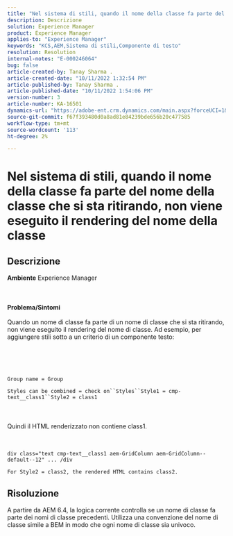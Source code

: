 ```yaml
---
title: "Nel sistema di stili, quando il nome della classe fa parte del nome della classe che si sta ritirando, non viene eseguito il rendering del nome della classe"
description: Descrizione
solution: Experience Manager
product: Experience Manager
applies-to: "Experience Manager"
keywords: "KCS,AEM,Sistema di stili,Componente di testo"
resolution: Resolution
internal-notes: "E-000246064"
bug: false
article-created-by: Tanay Sharma .
article-created-date: "10/11/2022 1:32:54 PM"
article-published-by: Tanay Sharma .
article-published-date: "10/11/2022 1:54:06 PM"
version-number: 3
article-number: KA-16501
dynamics-url: "https://adobe-ent.crm.dynamics.com/main.aspx?forceUCI=1&pagetype=entityrecord&etn=knowledgearticle&id=0bb4ac33-6949-ed11-bba2-0022480868ff"
source-git-commit: f67f393480d0a8ad81e84239bde656b20c477585
workflow-type: tm+mt
source-wordcount: '113'
ht-degree: 2%

---
```


# Nel sistema di stili, quando il nome della classe fa parte del nome della classe che si sta ritirando, non viene eseguito il rendering del nome della classe

## Descrizione

<b>Ambiente</b>
Experience Manager
<br><br> <br><br><b>Problema/Sintomi</b><br><br>Quando un nome di classe fa parte di un nome di classe che si sta ritirando, non viene eseguito il rendering del nome di classe. Ad esempio, per aggiungere stili sotto a un criterio di un componente testo:<br><br> <br><br><br>

```
Group name = Group
```

`Styles can be combined = check on``Styles``Style1 = cmp-text__class1``Style2 = class1`<br><br> <br><br>Quindi il HTML renderizzato non contiene class1.<br><br><br>

```
div class="text cmp-text__class1 aem-GridColumn aem-GridColumn--default--12" ... /div
```

`For Style2 = class2, the rendered HTML contains class2.`

## Risoluzione


A partire da AEM 6.4, la logica corrente controlla se un nome di classe fa parte dei nomi di classe precedenti. Utilizza una convenzione del nome di classe simile a BEM in modo che ogni nome di classe sia univoco.
